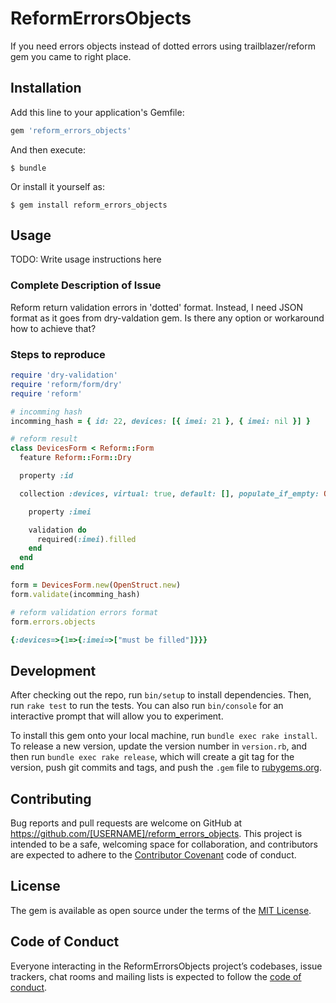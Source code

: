 # ReformErrorsObjects

If you need errors objects instead of dotted errors using trailblazer/reform gem you came to right place.

## Installation

Add this line to your application's Gemfile:

```ruby
gem 'reform_errors_objects'
```

And then execute:

    $ bundle

Or install it yourself as:

    $ gem install reform_errors_objects

## Usage

TODO: Write usage instructions here
### Complete Description of Issue
Reform return validation errors in 'dotted' format.
Instead, I need JSON format as it goes from dry-valdation gem.
Is there any option or workaround how to achieve that?


### Steps to reproduce
```ruby
require 'dry-validation'
require 'reform/form/dry'
require 'reform'

# incomming hash
incomming_hash = { id: 22, devices: [{ imei: 21 }, { imei: nil }] }

# reform result
class DevicesForm < Reform::Form
  feature Reform::Form::Dry

  property :id

  collection :devices, virtual: true, default: [], populate_if_empty: OpenStruct do

    property :imei

    validation do
      required(:imei).filled
    end
  end
end

form = DevicesForm.new(OpenStruct.new)
form.validate(incomming_hash)

# reform validation errors format
form.errors.objects
```


```ruby
{:devices=>{1=>{:imei=>["must be filled"]}}}
```

## Development

After checking out the repo, run `bin/setup` to install dependencies. Then, run `rake test` to run the tests. You can also run `bin/console` for an interactive prompt that will allow you to experiment.

To install this gem onto your local machine, run `bundle exec rake install`. To release a new version, update the version number in `version.rb`, and then run `bundle exec rake release`, which will create a git tag for the version, push git commits and tags, and push the `.gem` file to [rubygems.org](https://rubygems.org).

## Contributing

Bug reports and pull requests are welcome on GitHub at https://github.com/[USERNAME]/reform_errors_objects. This project is intended to be a safe, welcoming space for collaboration, and contributors are expected to adhere to the [Contributor Covenant](http://contributor-covenant.org) code of conduct.

## License

The gem is available as open source under the terms of the [MIT License](https://opensource.org/licenses/MIT).

## Code of Conduct

Everyone interacting in the ReformErrorsObjects project’s codebases, issue trackers, chat rooms and mailing lists is expected to follow the [code of conduct](https://github.com/[USERNAME]/reform_errors_objects/blob/master/CODE_OF_CONDUCT.md).
